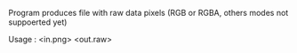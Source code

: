 Program produces file with raw data pixels (RGB or RGBA, others modes not suppoerted yet)

Usage : <in.png> <out.raw>